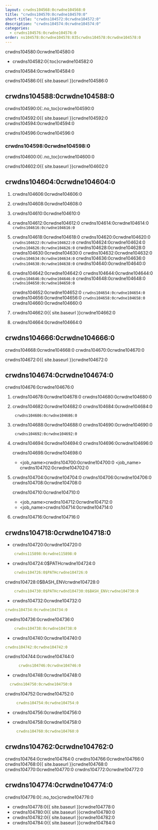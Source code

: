 ```yaml
---
layout: crwdns104568:0crwdne104568:0
title: "crwdns104570:0crwdne104570:0"
short-title: "crwdns104572:0crwdne104572:0"
description: "crwdns104574:0crwdne104574:0"
categories:
  - crwdns104576:0crwdne104576:0
order: ns104578:0crwdne104578:035crwdns104578:0crwdne104578:0
---
```

crwdns104580:0crwdne104580:0

- crwdns104582:0{:toc}crwdne104582:0

crwdns104584:0crwdne104584:0

crwdns104586:0{{ site.baseurl }}crwdne104586:0

## crwdns104588:0crwdne104588:0

crwdns104590:0{:.no_toc}crwdne104590:0

crwdns104592:0{{ site.baseurl }}crwdne104592:0 crwdns104594:0crwdne104594:0

crwdns104596:0crwdne104596:0

### crwdns104598:0crwdne104598:0

crwdns104600:0{:.no_toc}crwdne104600:0

crwdns104602:0{{ site.baseurl }}crwdne104602:0

## crwdns104604:0crwdne104604:0

1. crwdns104606:0crwdne104606:0

2. crwdns104608:0crwdne104608:0

3. crwdns104610:0crwdne104610:0

4. crwdns104612:0crwdne104612:0 crwdns104614:0crwdne104614:0 ```crwdns104616:0crwdne104616:0```

5. crwdns104618:0crwdne104618:0 crwdns104620:0crwdne104620:0 ```crwdns104622:0crwdne104622:0``` crwdns104624:0crwdne104624:0 ```crwdns104626:0crwdne104626:0``` crwdns104628:0crwdne104628:0 crwdns104630:0crwdne104630:0 crwdns104632:0crwdne104632:0 ```crwdns104634:0crwdne104634:0``` crwdns104636:0crwdne104636:0 ```crwdns104638:0crwdne104638:0``` crwdns104640:0crwdne104640:0

6. crwdns104642:0crwdne104642:0 crwdns104644:0crwdne104644:0 ```crwdns104646:0crwdne104646:0``` crwdns104648:0crwdne104648:0 ```crwdns104650:0crwdne104650:0```
    
    crwdns104652:0crwdne104652:0 ```crwdns104654:0crwdne104654:0``` crwdns104656:0crwdne104656:0 ```crwdns104658:0crwdne104658:0``` crwdns104660:0crwdne104660:0

7. crwdns104662:0{{ site.baseurl }}crwdne104662:0

8. crwdns104664:0crwdne104664:0

## crwdns104666:0crwdne104666:0

crwdns104668:0crwdne104668:0 crwdns104670:0crwdne104670:0

crwdns104672:0{{ site.baseurl }}crwdne104672:0

## crwdns104674:0crwdne104674:0

crwdns104676:0crwdne104676:0

1. crwdns104678:0crwdne104678:0 crwdns104680:0crwdne104680:0

2. crwdns104682:0crwdne104682:0 crwdns104684:0crwdne104684:0  
    
    
        crwdns104686:0crwdne104686:0

3. crwdns104688:0crwdne104688:0 crwdns104690:0crwdne104690:0
    
        crwdns104692:0crwdne104692:0

4. crwdns104694:0crwdne104694:0 crwdns104696:0crwdne104696:0
    
    crwdns104698:0crwdne104698:0
    
    - <job_name>crwdns104700:0crwdne104700:0 <job_name> crwdns104702:0crwdne104702:0

5. crwdns104704:0crwdne104704:0 crwdns104706:0crwdne104706:0 crwdns104708:0crwdne104708:0
    
    crwdns104710:0crwdne104710:0
    
    - <job_name>crwdns104712:0crwdne104712:0
    - <job_name>crwdns104714:0crwdne104714:0 
6. crwdns104716:0crwdne104716:0

## crwdns104718:0crwdne104718:0

- crwdns104720:0crwdne104720:0

```yaml
    crwdns115898:0crwdne115898:0
```

- crwdns104724:0$PATHcrwdne104724:0 

```yaml
    crwdns104726:0$PATHcrwdne104726:0
```

crwdns104728:0$BASH_ENVcrwdne104728:0

```yaml
    crwdns104730:0$PATHcrwdnd104730:0$BASH_ENVcrwdne104730:0
```

- crwdns104732:0crwdne104732:0

```yaml
crwdns104734:0crwdne104734:0
```

crwdns104736:0crwdne104736:0

```yaml
    crwdns104738:0crwdne104738:0
```

- crwdns104740:0crwdne104740:0

```yaml
crwdns104742:0crwdne104742:0
```

crwdns104744:0crwdne104744:0

```yaml
      crwdns104746:0crwdne104746:0
```

- crwdns104748:0crwdne104748:0

```yaml
  crwdns104750:0crwdne104750:0
```

crwdns104752:0crwdne104752:0

```yaml
     crwdns104754:0crwdne104754:0
```

- crwdns104756:0crwdne104756:0

- crwdns104758:0crwdne104758:0

```yaml
     crwdns104760:0crwdne104760:0
```

## crwdns104762:0crwdne104762:0

crwdns104764:0crwdne104764:0 crwdns104766:0crwdne104766:0 crwdns104768:0{{ site.baseurl }}crwdne104768:0 crwdns104770:0crwdne104770:0 crwdns104772:0crwdne104772:0

## crwdns104774:0crwdne104774:0

crwdns104776:0{:.no_toc}crwdne104776:0

- crwdns104778:0{{ site.baseurl }}crwdne104778:0
- crwdns104780:0{{ site.baseurl }}crwdne104780:0
- crwdns104782:0{{ site.baseurl }}crwdne104782:0
- crwdns104784:0{{ site.baseurl }}crwdne104784:0